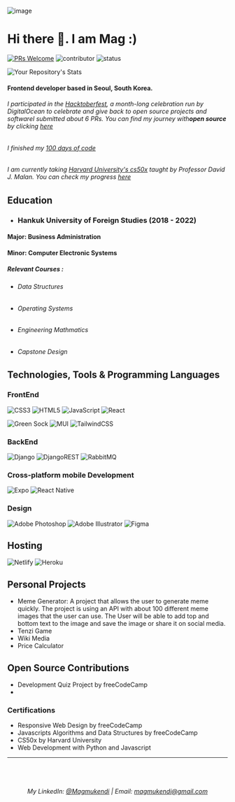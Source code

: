 ![image](https://user-images.githubusercontent.com/64711820/196639599-13e4e099-0e23-460f-b150-b5d80156c6ab.png)
<div>
<h1>Hi there 👋. I am Mag :)</h1>

[![PRs Welcome](https://img.shields.io/badge/PRs-welcome-brightgreen.svg?style=flat-square)](http://makeapullrequest.com)
![contributor](https://img.shields.io/github/contributors/LeGrandMAG/hello.svg)
![status](https://img.shields.io/badge/offer_welcome-brightgreen.svg)


![Your Repository's Stats](https://github-readme-stats.vercel.app/api?username=LeGrandMAG&show_icons=true)
<h4>Frontend developer based in Seoul, South Korea. 
<br>
  <h6> I participated in the <a href="https://hacktoberfest.com/">Hacktoberfest</a>, a month-long celebration run by DigitalOcean to celebrate and give back to open source projects and softwareI submitted about 6 PRs. You can find my journey with<strong>open source</strong> by clicking <a href="https://github.com/LeGrandMAG/my100daysofOpenSource">here</a></h6>
  <h6>I finished my <a href="">100 days of code</a></h6>

  
  <h6>I am currently taking <a href="https://cs50.harvard.edu/x/2022/">Harvard University's cs50x</a> taught by Professor David J. Malan. You can check my progress  <a href="https://cs50.harvard.edu/x/2022/">here</a> </h6>
<!--
  <img align="center" style="margin:auto" src="https://github-readme-stats.vercel.app/api/top-langs/?username=LeGrandMAG&layout=compact&theme=react&count_private=false" /> 
<div align="center" style="display:flex; flex-direction:row; ">
  <div>
    <img src="https://github-readme-stats.vercel.app/api?username=LeGrandMAG&count_private=true&show_icons=true&theme=radical" />
    <img src="https://github-readme-streak-stats.herokuapp.com?user=LeGrandMAG&theme=vision-friendly-dark" />
  </div>
    
      
</div>

<img height="200" align="center" src="https://activity-graph.herokuapp.com/graph?username=LeGrandMAG&theme=monokai" />  
-->

## Education
- ### Hankuk University of Foreign Studies (2018 - 2022)

#### Major: Business Administration
#### Minor: Computer Electronic Systems
##### Relevant Courses :
- ###### Data Structures
- ###### Operating Systems
- ###### Engineering Mathmatics
- ###### Capstone Design 

## Technologies, Tools & Programming Languages

### FrontEnd
![CSS3](https://img.shields.io/badge/css3-%231572B6.svg?style=for-the-badge&logo=css3&logoColor=white)
![HTML5](https://img.shields.io/badge/html5-%23E34F26.svg?style=for-the-badge&logo=html5&logoColor=white)
![JavaScript](https://img.shields.io/badge/javascript-%23323330.svg?style=for-the-badge&logo=javascript&logoColor=%23F7DF1E)
![React](https://img.shields.io/badge/react-%2320232a.svg?style=for-the-badge&logo=react&logoColor=%2361DAFB)
  
![Green Sock](https://img.shields.io/badge/green%20sock-88CE02?style=for-the-badge&logo=greensock&logoColor=white)
![MUI](https://img.shields.io/badge/MUI-%230081CB.svg?style=for-the-badge&logo=mui&logoColor=white)
![TailwindCSS](https://img.shields.io/badge/tailwindcss-%2338B2AC.svg?style=for-the-badge&logo=tailwind-css&logoColor=white)


### BackEnd
<!-- python-->
![Django](https://img.shields.io/badge/django-%23092E20.svg?style=for-the-badge&logo=django&logoColor=white)
![DjangoREST](https://img.shields.io/badge/DJANGO-REST-ff1709?style=for-the-badge&logo=django&logoColor=white&color=ff1709&labelColor=gray)
![RabbitMQ](https://img.shields.io/badge/Rabbitmq-FF6600?style=for-the-badge&logo=rabbitmq&logoColor=white)

### Cross-platform mobile Development
![Expo](https://img.shields.io/badge/expo-1C1E24?style=for-the-badge&logo=expo&logoColor=#D04A37)
![React Native](https://img.shields.io/badge/React_Native-20232A?style=for-the-badge&logo=react&logoColor=61DAFB)
  
### Design
![Adobe Photoshop](https://img.shields.io/badge/adobe%20photoshop-%2331A8FF.svg?style=for-the-badge&logo=adobe%20photoshop&logoColor=white)
![Adobe Illustrator](https://img.shields.io/badge/adobe%20illustrator-%23FF9A00.svg?style=for-the-badge&logo=adobe%20illustrator&logoColor=white)
![Figma](https://img.shields.io/badge/figma-%23F24E1E.svg?style=for-the-badge&logo=figma&logoColor=white)


## Hosting
![Netlify](https://img.shields.io/badge/netlify-%23000000.svg?style=for-the-badge&logo=netlify&logoColor=#00C7B7)
![Heroku](https://img.shields.io/badge/heroku-%23430098.svg?style=for-the-badge&logo=heroku&logoColor=white)
## Personal Projects
  - Meme Generator:
  A project that allows the user to generate meme quickly. The project is using an API with about 100 different meme images that the user can use. The User will be able to add top and bottom text to the image and save the image or share it on social media.
  - Tenzi Game
  - Wiki Media
  - Price Calculator

## Open Source Contributions
- Development Quiz Project by freeCodeCamp
-
### Certifications

- Responsive Web Design by freeCodeCamp
- Javascripts Algorithms and Data Structures by freeCodeCamp
- CS50x by Harvard University
- Web Development with Python and Javascript

--------------------------------


  <br><br><h6 align="center">My LinkedIn: <a href="https://www.linkedin.com/in/magmukendi/"  target="_blank">@Magmukendi</a> | Email: <a href="mailto:magmukendi@gmail.com"  target="_blank">magmukendi@gmail.com</a> </h6>

  </div>
  
<!--
**LeGrandMAG/LeGrandMAG** is a ✨ _special_ ✨ repository because its `README.md` (this file) appears on your GitHub profile.
https://dev.to/github/10-standout-github-profile-readmes-h2o
Here are some ideas to get you started:
| My Twitter: <a href="https://twitter.com/" target="_blank">@MAGMukendi</a>
[![@Mag's Holopin board](https://holopin.io/api/user/board?user=legrandmag)](https://holopin.io/@legrandmag)
- 🔭 I’m currently working on ...
- 🌱 I’m currently learning ...
- 👯 I’m looking to collaborate on ...
- 🤔 I’m looking for help with ...
- 💬 Ask me about ...
- 📫 How to reach me: ...
- 😄 Pronouns: ...
t...
-->
